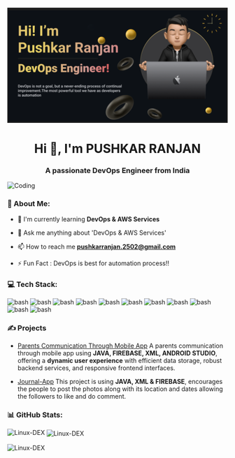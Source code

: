 ![Master](./img/My_img.png)

<h1 align="center">Hi 👋, I'm PUSHKAR RANJAN </h1>
<h3 align="center">A passionate DevOps Engineer from India</h3>
<img align="centre" alt="Coding" src="https://cdn.hashnode.com/res/hashnode/image/upload/v1679340545003/04ef510f-3ef1-40b7-b319-a233ee20d661.gif?w=1600&amp;h=840&amp;fit=crop&amp;crop=entropy&amp;auto=format,compress&amp;gif-q=60&amp;format=webm" width="500">

<h3 align="left">💫 About Me:</h3>

- 🌱 I'm currently learning **DevOps & AWS Services**<br>

- 💬 Ask me anything about 'DevOps & AWS Services'<br>

- 📫 How to reach me **pushkarranjan.2502@gmail.com**

- ⚡ Fun Fact : DevOps is best for automation process!!

<h3 align="left">💻 Tech Stack:</h3>

<p align="left">
<img src="https://user-images.githubusercontent.com/25181517/192108372-f71d70ac-7ae6-4c0d-8395-51d8870c2ef0.png" alt="bash" width="40" height="40"/> <img src="https://user-images.githubusercontent.com/25181517/192108374-8da61ba1-99ec-41d7-80b8-fb2f7c0a4948.png" alt="bash" width="40" height="40"/> <img src="https://user-images.githubusercontent.com/25181517/192108891-d86b6220-e232-423a-bf5f-90903e6887c3.png" alt="bash" width="40" height="40"/> <img src="https://user-images.githubusercontent.com/25181517/192106070-46255bcf-65e6-4c6b-a296-bf8d0d8fb2a7.png" alt="bash" width="40" height="40"/> <img src="https://user-images.githubusercontent.com/25181517/183423507-c056a6f9-1ba8-4312-a350-19bcbc5a8697.png" alt="bash" width="40" height="40"/> <img src="https://user-images.githubusercontent.com/25181517/117207330-263ba280-adf4-11eb-9b97-0ac5b40bc3be.png" alt="bash" width="40" height="40"/> <img src="https://user-images.githubusercontent.com/25181517/182534006-037f08b5-8e7b-4e5f-96b6-5d2a5558fa85.png" alt="bash" width="40" height="40"/> <img src="https://user-images.githubusercontent.com/25181517/179090274-733373ef-3b59-4f28-9ecb-244bea700932.png" alt="bash" width="40" height="40"/> <img src="https://user-images.githubusercontent.com/25181517/183896132-54262f2e-6d98-41e3-8888-e40ab5a17326.png" alt="bash" width="40" height="40"/> <img src="https://github.com/marwin1991/profile-technology-icons/assets/76662862/2481dc48-be6b-4ebb-9e8c-3b957efe69fa" alt="bash" width="40" height="40"/> <img src="https://user-images.githubusercontent.com/25181517/186884153-99edc188-e4aa-4c84-91b0-e2df260ebc33.png" alt="bash" width="40" height="40"/> </p>



<h3 align="left">✍️ Projects</h3>
  
+ [Parents Communication Through Mobile App](https://github.com/PR-25f/Parents_communication_app.git)
	 A parents communication through mobile app using **JAVA, FIREBASE, XML, ANDROID STUDIO**, offering a **dynamic user experience** with efficient data storage, robust backend services, and responsive frontend interfaces.

+ [Journal-App](https://github.com/PR-25f/Journal-App.git)
	This project is using **JAVA, XML & FIREBASE**, encourages the people to post the photos along with its location and dates allowing the followers to like and do comment.


<h3 align="left">📊 GitHub Stats:</h3>

<p><img align="left" src="https://github-readme-stats.vercel.app/api/top-langs?username=PR-25f&show_icons=true&locale=en&layout=compact&theme=tokyonight" alt="Linux-DEX" /></p>

<p>&nbsp;<img align="center" src="https://github-readme-stats.vercel.app/api?username=PR-25f&show_icons=true&locale=en&theme=tokyonight" alt="Linux-DEX" /></p>

<p><img align="center" src="https://github-readme-streak-stats.herokuapp.com/?user=PR-25f&&theme=tokyonight" alt="Linux-DEX" /></p>


